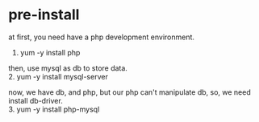 # pre-install

at first, you need have a php development environment.<br>
1. yum -y install php

then, use mysql as db to store data.<br>
2. yum -y install  mysql-server 

now, we have db, and php, but our php can't manipulate db, so, we need install db-driver. <br>
3. yum -y install php-mysql

